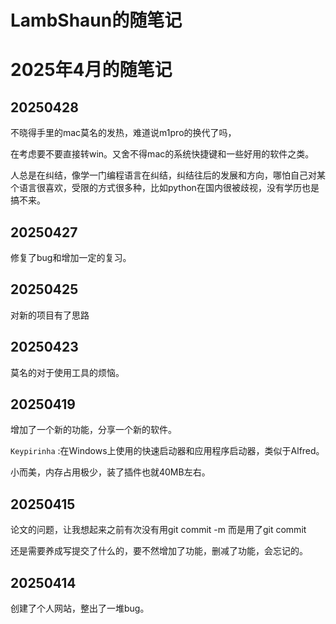 # LambShaun的随笔记

# 2025年4月的随笔记

## 20250428

不晓得手里的mac莫名的发热，难道说m1pro的换代了吗，

在考虑要不要直接转win。又舍不得mac的系统快捷键和一些好用的软件之类。

人总是在纠结，像学一门编程语言在纠结，纠结往后的发展和方向，哪怕自己对某个语言很喜欢，受限的方式很多种，比如python在国内很被歧视，没有学历也是搞不来。

## 20250427

修复了bug和增加一定的复习。

## 20250425

对新的项目有了思路

## 20250423

莫名的对于使用工具的烦恼。

## 20250419

增加了一个新的功能，分享一个新的软件。

`Keypirinha` :在Windows上使用的快速启动器和应用程序启动器，类似于Alfred。

小而美，内存占用极少，装了插件也就40MB左右。


## 20250415

论文的问题，让我想起来之前有次没有用git commit -m 而是用了git commit

还是需要养成写提交了什么的，要不然增加了功能，删减了功能，会忘记的。

## 20250414

创建了个人网站，整出了一堆bug。



